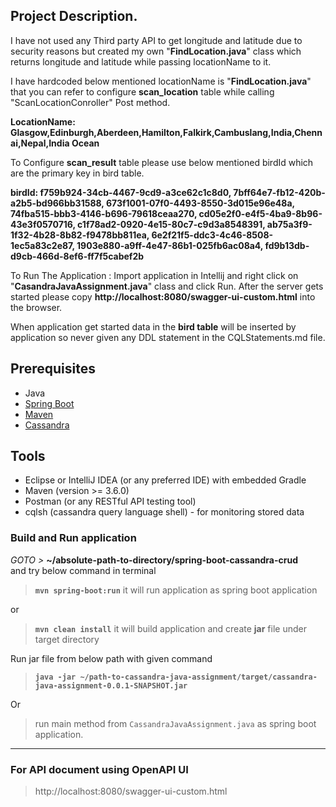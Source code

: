 ## Project Description.

I have not used any Third party API to get longitude and latitude due to security reasons but created my own "**FindLocation.java**" class which returns longitude and latitude while passing locationName to it.

I have hardcoded below mentioned locationName is "**FindLocation.java**" that you can refer to configure **scan_location** table while calling  "ScanLocationConroller" Post method.

**LocationName: Glasgow,Edinburgh,Aberdeen,Hamilton,Falkirk,Cambuslang,India,Chennai,Nepal,India Ocean**

To Configure **scan_result** table please use below mentioned birdId which are the primary key in bird table.

**birdId: f759b924-34cb-4467-9cd9-a3ce62c1c8d0, 7bff64e7-fb12-420b-a2b5-bd966bb31588, 673f1001-07f0-4493-8550-3d015e96e48a, 74fba515-bbb3-4146-b696-79618ceaa270, cd05e2f0-e4f5-4ba9-8b96-43e3f0570716, c1f78ad2-0920-4e15-80c7-c9d3a8548391, ab75a3f9-1f32-4b28-8b82-f9478bb811ea, 6e2f21f5-ddc3-4c46-8508-1ec5a83c2e87, 1903e880-a9ff-4e47-86b1-025fb6ac08a4, fd9b13db-d9cb-466d-8ef6-ff7f5cabef2b**

To Run The Application : Import application in Intellij and right click on "**CasandraJavaAssignment.java**" class and click Run. After the server gets started please copy **http://localhost:8080/swagger-ui-custom.html** into the browser.

When application get started data in the **bird table** will be inserted by application so never given any DDL statement in the CQLStatements.md file.


## Prerequisites
- Java
- [Spring Boot](https://spring.io/projects/spring-boot)
- [Maven](https://maven.apache.org/guides/index.html)
- [Cassandra](https://cassandra.apache.org/)


## Tools
- Eclipse or IntelliJ IDEA (or any preferred IDE) with embedded Gradle
- Maven (version >= 3.6.0)
- Postman (or any RESTful API testing tool)
- cqlsh (cassandra query language shell) - for monitoring stored data

###  Build and Run application
_GOTO >_ **~/absolute-path-to-directory/spring-boot-cassandra-crud**  
and try below command in terminal
> **```mvn spring-boot:run```** it will run application as spring boot application

or
> **```mvn clean install```** it will build application and create **jar** file under target directory

Run jar file from below path with given command
> **```java -jar ~/path-to-cassandra-java-assignment/target/cassandra-java-assignment-0.0.1-SNAPSHOT.jar```**

Or
> run main method from `CassandraJavaAssignment.java` as spring boot application.

---
### For API document using OpenAPI UI

> http://localhost:8080/swagger-ui-custom.html
